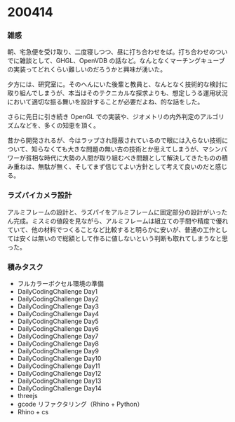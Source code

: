 # 200414  

### 雑感  

朝、宅急便を受け取り、二度寝しつつ、昼に打ち合わせをば。打ち合わせのついでに雑談として、GHGL、OpenVDB の話など。なんとなくマーチングキューブの実装ってどれくらい難しいのだろうかと興味が湧いた。  

夕方には、研究室に。そのへんにいた後輩と教員と、なんとなく技術的な検討に取り組んでしまうが、本当はそのテクニカルな探求よりも、想定しうる運用状況において適切な振る舞いを設計することが必要だよね、的な話をした。  

さらに先日に引き続き OpenGL での実装や、ジオメトリの内外判定のアルゴリズムなどを、多くの知恵を頂く。  

昔から開発されるが、今はラップされ隠蔽されているので眼には入らない技術について、知らなくても大きな問題の無い古の技術とか思えてしまうが、マシンパワーが貧相な時代に大勢の人間が取り組むべき問題として解決してきたものの積み重ねは、無駄が無く、そしてまず信じてよい方針として考えて良いのだと感じる。  

### ラズパイカメラ設計  

アルミフレームの設計と、ラズパイをアルミフレームに固定部分の設計がいったん完成。ミスミの値段を見ながら、アルミフレームは組立ての手間や精度で優れていて、他の材料でつくることなど比較すると明らかに安いが、普通の工作としては安くは無いので総額として作るに値しないという判断も取れてしまうなと思った。  

### 積みタスク  

- フルカラーボクセル環境の準備  
- DailyCodingChallenge Day1  
- DailyCodingChallenge Day2  
- DailyCodingChallenge Day3  
- DailyCodingChallenge Day4  
- DailyCodingChallenge Day5  
- DailyCodingChallenge Day6  
- DailyCodingChallenge Day7  
- DailyCodingChallenge Day8  
- DailyCodingChallenge Day9  
- DailyCodingChallenge Day10  
- DailyCodingChallenge Day11  
- DailyCodingChallenge Day12  
- DailyCodingChallenge Day13  
- DailyCodingChallenge Day14  
- threejs  
- gcode リファクタリング（Rhino + Python）  
- Rhino + cs  
